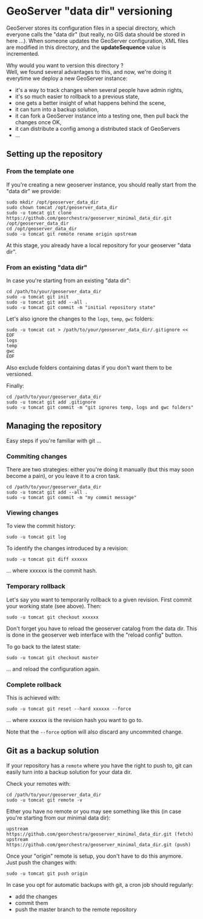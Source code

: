 # GeoServer "data dir" versioning

GeoServer stores its configuration files in a special directory, which everyone calls the "data dir" (but really, no GIS data should be stored in here ...).
When someone updates the GeoServer configuration, XML files are modified in this directory, and the **updateSequence** value is incremented.

Why would you want to version this directory ?  
Well, we found several advantages to this, and now, we're doing it everytime we deploy a new GeoServer instance:
 * it's a way to track changes when several people have admin rights,
 * it's so much easier to rollback to a previous state,
 * one gets a better insight of what happens behind the scene,
 * it can turn into a backup solution,
 * it can fork a GeoServer instance into a testing one, then pull back the changes once OK,
 * it can distribute a config among a distributed stack of GeoServers
 * ...


## Setting up the repository

### From the template one 

If you're creating a new geoserver instance, you should really start from the "data dir" we provide:

```
sudo mkdir /opt/geoserver_data_dir
sudo chown tomcat /opt/geoserver_data_dir
sudo -u tomcat git clone https://github.com/georchestra/geoserver_minimal_data_dir.git /opt/geoserver_data_dir
cd /opt/geoserver_data_dir
sudo -u tomcat git remote rename origin upstream
```

At this stage, you already have a local repository for your geoserver "data dir".

### From an existing "data dir"

In case you're starting from an existing "data dir":
```
cd /path/to/your/geoserver_data_dir
sudo -u tomcat git init
sudo -u tomcat git add --all .
sudo -u tomcat git commit -m "initial repository state"
```

Let's also ignore the changes to the ```logs```, ```temp```, ```gwc``` folders:
```
sudo -u tomcat cat > /path/to/your/geoserver_data_dir/.gitignore << EOF
logs
temp
gwc
EOF
```
Also exclude folders containing datas if you don't want them to be versioned.

Finally:
```
cd /path/to/your/geoserver_data_dir
sudo -u tomcat git add .gitignore
sudo -u tomcat git commit -m "git ignores temp, logs and gwc folders"
```

## Managing the repository

Easy steps if you're familiar with git ...


### Commiting changes

There are two strategies: either you're doing it manually (but this may soon become a pain), or you leave it to a cron task.

```
cd /path/to/your/geoserver_data_dir
sudo -u tomcat git add --all .
sudo -u tomcat git commit -m "my commit message"
```

### Viewing changes

To view the commit history:
```
sudo -u tomcat git log
```

To identify the changes introduced by a revision:
```
sudo -u tomcat git diff xxxxxx
```
... where xxxxxx is the commit hash.


### Temporary rollback

Let's say you want to temporarily rollback to a given revision.
First commit your working state (see above). Then:
```
sudo -u tomcat git checkout xxxxxx
```
Don't forget you have to reload the geoserver catalog from the data dir.
This is done in the geoserver web interface with the "reload config" button.

To go back to the latest state:
```
sudo -u tomcat git checkout master
```
... and reload the configuration again.


### Complete rollback

This is achieved with:
```
sudo -u tomcat git reset --hard xxxxxx --force
```
... where xxxxxx is the revision hash you want to go to.

Note that the ```--force``` option will also discard any uncommited change.


## Git as a backup solution

If your repository has a ```remote``` where you have the right to push to, git can easily turn into a backup solution for your data dir.

Check your remotes with:
```
cd /path/to/your/geoserver_data_dir
sudo -u tomcat git remote -v
```

Either you have no remote or you may see something like this (in case you're starting from our minimal data dir):
```
upstream	https://github.com/georchestra/geoserver_minimal_data_dir.git (fetch)
upstream	https://github.com/georchestra/geoserver_minimal_data_dir.git (push)
```

Once your "origin" remote is setup, you don't have to do this anymore.  
Just push the changes with:
```
sudo -u tomcat git push origin
```

In case you opt for automatic backups with git, a cron job should regularly:
 - add the changes
 - commit them
 - push the master branch to the remote repository
